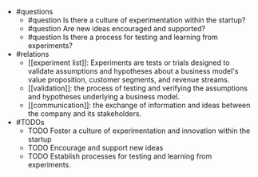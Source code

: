 - #questions
	- #question Is there a culture of experimentation within the startup?
	- #question Are new ideas encouraged and supported?
	- #question Is there a process for testing and learning from experiments?
- #relations
	- [[experiment list]]: Experiments are tests or trials designed to validate assumptions and hypotheses about a business model's value proposition, customer segments, and revenue streams.
	- [[validation]]: the process of testing and verifying the assumptions and hypotheses underlying a business model.
	- [[communication]]: the exchange of information and ideas between the company and its stakeholders.
- #TODOs
	- TODO Foster a culture of experimentation and innovation within the startup
	- TODO  Encourage and support new ideas
	- TODO  Establish processes for testing and learning from experiments.











